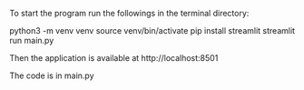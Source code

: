 To start the program run the followings in the terminal directory:

python3 -m venv venv
source venv/bin/activate
pip install streamlit
streamlit run main.py


Then the application is available at http://localhost:8501

The code is in main.py
